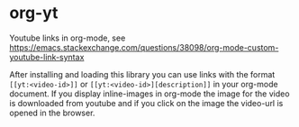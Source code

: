 # org-yt
Youtube links in org-mode, see  https://emacs.stackexchange.com/questions/38098/org-mode-custom-youtube-link-syntax

After installing and loading this library you can use links with the format `[[yt:<video-id>]]` or `[[yt:<video-id>][description]]` in your org-mode document. If you display inline-images in org-mode the image for the video is downloaded from youtube and if you click on the image the video-url is opened in the browser.
